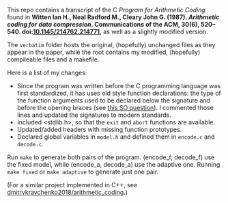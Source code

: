 This repo contains a transcript of the C _Program for Arithmetic Coding_ found in **Witten Ian H., Neal Radford M., Cleary John G. (1987). _Arithmetic coding for data compression_. Communications of the ACM, 30(6), 520–540. doi:[10.1145/214762.214771](https://dl.acm.org/doi/10.1145/214762.214771),** as well as a slightly modified version.

The `verbatim` folder hosts the original, (hopefully) unchanged files as they appear in the paper, while the root contains my modified, (hopefully) compileable files and a makefile.

Here is a list of my changes:
- Since the program was written before the C programming language was first standardized, it has uses old style function declarations: the type of the function arguments used to be declared below the signature and before the opening braces (see [this SO question](https://stackoverflow.com/questions/13789450/variable-declaration-between-function-name-and-first-curly-brace)). I commented those lines and updated the signatures to modern standards.
- Included <stdlib.h>, so that the `exit` and `abort` functions are available.
- Updated/added headers with missing function prototypes.
- Declared global variables in `model.h` and defined them in `encode.c` and `decode.c`.

Run `make` to generate both pairs of the program. (encode_f, decode_f) use the fixed model, while (encode_a, decode_a) use the adaptive one. Running `make fixed` or `make adaptive` to generate just one pair.

(For a similar project implemented in C++, see [dmitrykravchenko2018/arithmetic_coding](https://github.com/dmitrykravchenko2018/arithmetic_coding).)
